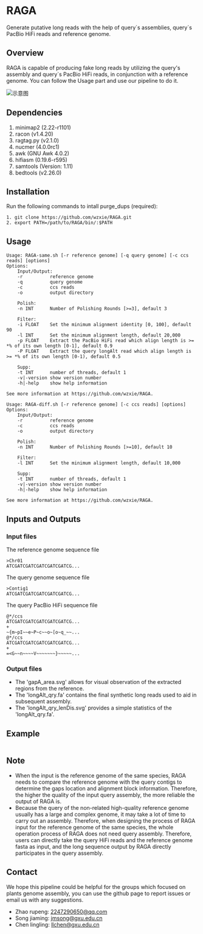 # RAGA
Generate putative long reads with the help of query\`s assemblies, query\`s PacBio HiFi reads and reference genome.

## Overview
RAGA is capable of producing fake long reads by utilizing the query's assembly and query`s PacBio HiFi reads, in conjunction with a reference genome. You can follow the Usage part and use our pipeline to do it.

![示意图](https://github.com/wzxie/RAGA/blob/main/%E7%A4%BA%E6%84%8F%E5%9B%BE.jpg)

## Dependencies
1. minimap2 (2.22-r1101)
2. racon (v1.4.20)
3. ragtag.py (v2.1.0)
4. nucmer (4.0.0rc1)
7. awk (GNU Awk 4.0.2)
8. hifiasm (0.19.6-r595)
9. samtools (Version: 1.11)
10. bedtools (v2.26.0)

## Installation
Run the following commands to intall purge_dups (required):
```
1. git clone https://github.com/wzxie/RAGA.git
2. export PATH=/path/to/RAGA/bin/:$PATH
```

## Usage
```
Usage: RAGA-same.sh [-r reference genome] [-q query genome] [-c ccs reads] [options]
Options:
    Input/Output:
    -r          reference genome
    -q          query genome
    -c          ccs reads
    -o          output directory

    Polish:
    -n INT      Number of Polishing Rounds [>=3], default 3

    Filter:
    -i FLOAT    Set the minimum alignment identity [0, 100], default 90
    -l INT      Set the minimum alignment length, default 20,000
    -p FLOAT    Extract the PacBio HiFi read which align length is >= *% of its own length [0-1], default 0.9
    -P FLOAT    Extract the query longAlt read which align length is >= *% of its own length [0-1), default 0.5

    Supp:
    -t INT      number of threads, default 1
    -v|-version show version number
    -h|-help    show help information

See more information at https://github.com/wzxie/RAGA.
```

```
Usage: RAGA-diff.sh [-r reference genome] [-c ccs reads] [options]
Options:
    Input/Output:
    -r          reference genome
    -c          ccs reads
    -o          output directory

    Polish:
    -n INT      Number of Polishing Rounds [>=10], default 10

    Filter:
    -l INT      Set the minimum alignment length, default 10,000

    Supp:
    -t INT      number of threads, default 1
    -v|-version show version number
    -h|-help    show help information

See more information at https://github.com/wzxie/RAGA.
```

## Inputs and Outputs
### Input files
The reference genome sequence file
```
>Chr01
ATCGATCGATCGATCGATCGATCG...
```
The query genome sequence file
```
>Contig1
ATCGATCGATCGATCGATCGATCG...
```
The query PacBio HiFi sequence file
```
@*/ccs
ATCGATCGATCGATCGATCGATCG...
+
~{m~pI~~e~P~c~~o~[o~q_~~...
@*/ccs
ATCGATCGATCGATCGATCGATCG...
+
=<G~~n~~~~V~~~~~~~}~~~~~...
```
### Output files
* The 'gapA_area.svg' allows for visual observation of the extracted regions from the reference.
* The 'longAlt_qry.fa' contains the final synthetic long reads used to aid in subsequent assembly.
* The 'longAlt_qry_lenDis.svg' provides a simple statistics of the 'longAlt_qry.fa'.

## Example
```
```

## Note
* When the input is the reference genome of the same species, RAGA needs to compare the reference genome with the query contigs to determine the gaps location and alignment block information. Therefore, the higher the quality of the input query assembly, the more reliable the output of RAGA is.
* Because the query of the non-related high-quality reference genome usually has a large and complex genome, it may take a lot of time to carry out an assembly. Therefore, when designing the process of RAGA input for the reference genome of the same species, the whole operation process of RAGA does not need query assembly. Therefore, users can directly take the query HiFi reads and the reference genome fasta as input, and the long sequence output by RAGA directly participates in the query assembly.

## Contact
We hope this pipeline could be helpful for the groups which focused on plants genome assembly, you can use the github page to report issues or email us with any suggestions.
* Zhao rupeng:    2247290650@qq.com
* Song jiaming:   jmsong@gxu.edu.cn
* Chen lingling:  llchen@gxu.edu.cn
